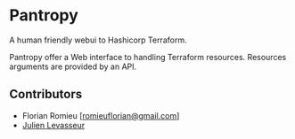 # Pantropy

A human friendly webui to Hashicorp Terraform.

Pantropy offer a Web interface to handling Terraform resources.
Resources arguments are provided by an API.

## Contributors

- Florian Romieu [romieuflorian@gmail.com]
- [Julien Levasseur](https://github.com/julienlevasseur)
